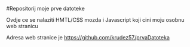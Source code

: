 #Repositorij moje prve datoteke

Ovdje ce se nalaziti HMTL/CSS mozda i Javascript koji cini moju osobnu web stranicu 

Adresa web stranice je https://github.com/krudez57/prvaDatoteka